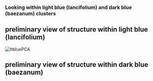 ### Looking within light blue (lancifolium) and dark blue (baezanum) clusters 

## preliminary view of structure within light blue (lancifolium)

![ltbluePCA](https://user-images.githubusercontent.com/30299787/119576119-ff2a1e00-bd6c-11eb-859c-2019452b8d36.jpeg)

## preliminary view of structure within dark blue (baezanum)

